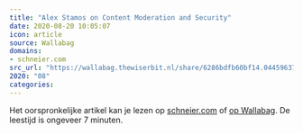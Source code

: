 ```yaml
---
title: "Alex Stamos on Content Moderation and Security"
date: 2020-08-20 10:05:07
icon: article
source: Wallabag
domains:
- schneier.com
src_url: "https://wallabag.thewiserbit.nl/share/6286bdfb60bf14.04459637"
2020: "08"
categories:
---
```

Het oorspronkelijke artikel kan je lezen op [schneier.com](https://www.schneier.com/blog/archives/2019/05/alex_stamos_on.html) of [op Wallabag](https://wallabag.thewiserbit.nl/share/6286bdfb60bf14.04459637). De leestijd is ongeveer 7 minuten.